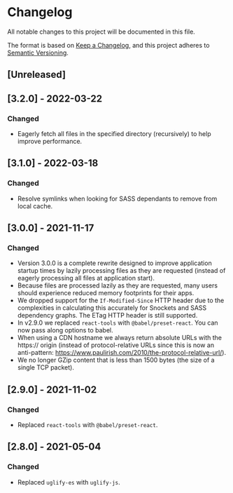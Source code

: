 # Changelog
All notable changes to this project will be documented in this file.

The format is based on [Keep a Changelog](https://keepachangelog.com/en/1.0.0/),
and this project adheres to [Semantic Versioning](https://semver.org/spec/v2.0.0.html).

## [Unreleased]

## [3.2.0] - 2022-03-22
### Changed
- Eagerly fetch all files in the specified directory (recursively) to help improve performance.

## [3.1.0] - 2022-03-18
### Changed
- Resolve symlinks when looking for SASS dependants to remove from local cache.

## [3.0.0] - 2021-11-17
### Changed
- Version 3.0.0 is a complete rewrite designed to improve application startup times by lazily processing files as they are requested (instead of eagerly processing all files at application start).
- Because files are processed lazily as they are requested, many users should experience reduced memory footprints for their apps.
- We dropped support for the `If-Modified-Since` HTTP header due to the complexities in calculating this accurately for Snockets and SASS dependency graphs. The ETag HTTP header is still supported.
- In v2.9.0 we replaced `react-tools` with `@babel/preset-react`. You can now pass along options to babel.
- When using a CDN hostname we always return absolute URLs with the https:// origin (instead of protocol-relative URLs since this is now an anti-pattern: https://www.paulirish.com/2010/the-protocol-relative-url/).
- We no longer GZip content that is less than 1500 bytes (the size of a single TCP packet).

## [2.9.0] - 2021-11-02
### Changed
- Replaced `react-tools` with `@babel/preset-react`.

## [2.8.0] - 2021-05-04
### Changed
- Replaced `uglify-es` with `uglify-js`.
